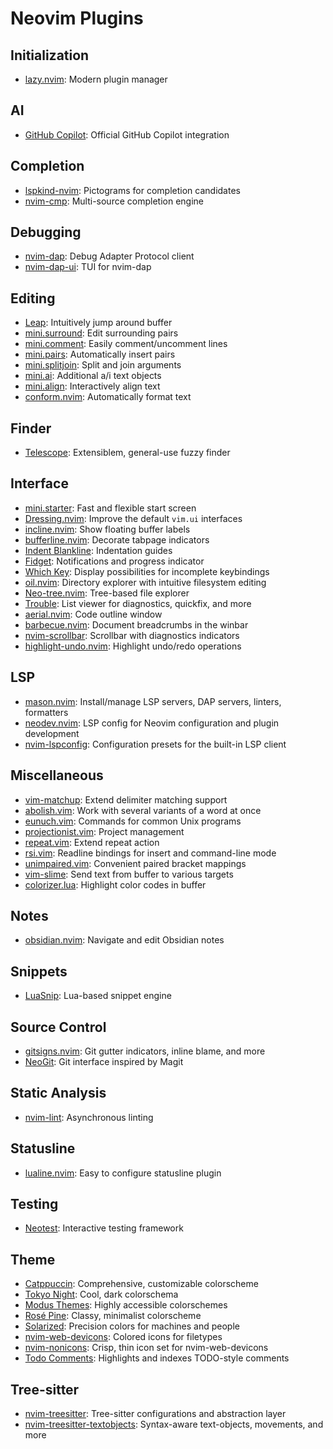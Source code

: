 <!-- Generated by nvim-plugins script -->
# Neovim Plugins
## Initialization
- [lazy.nvim](https://github.com/folke/lazy.nvim): Modern plugin manager
## AI
- [GitHub Copilot](https://github.com/github/copilot.vim): Official GitHub Copilot integration
## Completion
- [lspkind-nvim](https://github.com/onsails/lspkind.nvim): Pictograms for completion candidates
- [nvim-cmp](https://github.com/hrsh7th/nvim-cmp): Multi-source completion engine
## Debugging
- [nvim-dap](https://github.com/mfussenegger/nvim-dap): Debug Adapter Protocol client
- [nvim-dap-ui](https://github.com/rcarriga/nvim-dap-ui): TUI for nvim-dap
## Editing
- [Leap](https://github.com/ggandor/leap.nvim): Intuitively jump around buffer
- [mini.surround](https://github.com/echasnovski/mini.nvim/blob/main/readmes/mini-surround.md): Edit surrounding pairs
- [mini.comment](https://github.com/echasnovski/mini.nvim/blob/main/readmes/mini-comment.md): Easily comment/uncomment lines
- [mini.pairs](https://github.com/echasnovski/mini.nvim/blob/main/readmes/mini-pairs.md): Automatically insert pairs
- [mini.splitjoin](https://github.com/echasnovski/mini.nvim/blob/main/readmes/mini-splitjoin.md): Split and join arguments
- [mini.ai](https://github.com/echasnovski/mini.nvim/blob/main/readmes/mini-ai.md): Additional a/i text objects
- [mini.align](https://github.com/echasnovski/mini.nvim/blob/main/readmes/mini-align.md): Interactively align text
- [conform.nvim](https://github.com/stevearc/conform.nvim): Automatically format text
## Finder
- [Telescope](https://github.com/nvim-telescope/telescope.nvim): Extensiblem, general-use fuzzy finder
## Interface
- [mini.starter](https://github.com/echasnovski/mini.nvim/blob/main/readmes/mini-starter.md): Fast and flexible start screen
- [Dressing.nvim](https://github.com/stevearc/dressing.nvim): Improve the default `vim.ui` interfaces
- [incline.nvim](https://github.com/b0o/incline.nvim): Show floating buffer labels
- [bufferline.nvim](https://github.com/akinsho/bufferline.nvim): Decorate tabpage indicators
- [Indent Blankline](https://github.com/lukas-reineke/indent-blankline.nvim): Indentation guides
- [Fidget](https://github.com/j-hui/fidget.nvim): Notifications and progress indicator
- [Which Key](https://github.com/folke/which-key.nvim): Display possibilities for incomplete keybindings
- [oil.nvim](https://github.com/stevearc/oil.nvim): Directory explorer with intuitive filesystem editing
- [Neo-tree.nvim](https://github.com/nvim-neo-tree/neo-tree.nvim): Tree-based file explorer
- [Trouble](https://github.com/folke/trouble.nvim): List viewer for diagnostics, quickfix, and more
- [aerial.nvim](https://github.com/stevearc/aerial.nvim): Code outline window
- [barbecue.nvim](https://github.com/utilyre/barbecue.nvim): Document breadcrumbs in the winbar
- [nvim-scrollbar](https://github.com/petertriho/nvim-scrollbar): Scrollbar with diagnostics indicators
- [highlight-undo.nvim](https://github.com/tzachar/highlight-undo.nvim): Highlight undo/redo operations
## LSP
- [mason.nvim](https://github.com/williamboman/mason.nvim): Install/manage LSP servers, DAP servers, linters, formatters
- [neodev.nvim](https://github.com/folke/neodev.nvim): LSP config for Neovim configuration and plugin development
- [nvim-lspconfig](https://github.com/neovim/nvim-lspconfig): Configuration presets for the built-in LSP client
## Miscellaneous
- [vim-matchup](https://github.com/andymass/vim-matchup): Extend delimiter matching support
- [abolish.vim](https://github.com/tpope/vim-abolish): Work with several variants of a word at once
- [eunuch.vim](https://github.com/tpope/vim-eunuch): Commands for common Unix programs
- [projectionist.vim](https://github.com/tpope/vim-projectionist): Project management
- [repeat.vim](https://github.com/tpope/vim-repeat): Extend repeat action
- [rsi.vim](https://github.com/tpope/vim-rsi): Readline bindings for insert and command-line mode
- [unimpaired.vim](https://github.com/tpope/vim-unimpaired): Convenient paired bracket mappings
- [vim-slime](https://github.com/jpalardy/vim-slime): Send text from buffer to various targets
- [colorizer.lua](https://github.com/NvChad/nvim-colorizer.lua): Highlight color codes in buffer
## Notes
- [obsidian.nvim](https://github.com/epwalsh/obsidian.nvim): Navigate and edit Obsidian notes
## Snippets
- [LuaSnip](https://github.com/L3MON4D3/LuaSnip): Lua-based snippet engine
## Source Control
- [gitsigns.nvim](https://github.com/lewis6991/gitsigns.nvim): Git gutter indicators, inline blame, and more
- [NeoGit](https://github.com/NeogitOrg/neogit): Git interface inspired by Magit
## Static Analysis
- [nvim-lint](https://github.com/mfussenegger/nvim-lint): Asynchronous linting
## Statusline
- [lualine.nvim](https://github.com/github/copilot.vim): Easy to configure statusline plugin
## Testing
- [Neotest](https://github.com/nvim-neotest/neotest): Interactive testing framework
## Theme
- [Catppuccin](https://github.com/catppuccin/catppuccin): Comprehensive, customizable colorscheme
- [Tokyo Night](https://github.com/folke/tokyonight.nvim): Cool, dark colorschema
- [Modus Themes](https://github.com/miikanissi/modus-themes.nvim): Highly accessible colorschemes
- [Rosé Pine](https://github.com/rose-pine/neovim): Classy, minimalist colorscheme
- [Solarized](https://github.com/maxmx03/solarized.nvim): Precision colors for machines and people
- [nvim-web-devicons](https://github.com/nvim-tree/nvim-web-devicons): Colored icons for filetypes
- [nvim-nonicons](https://github.com/yamatsum/nvim-nonicons): Crisp, thin icon set for nvim-web-devicons
- [Todo Comments](https://github.com/folke/todo-comments.nvim): Highlights and indexes TODO-style comments
## Tree-sitter
- [nvim-treesitter](https://github.com/nvim-treesitter/nvim-treesitter): Tree-sitter configurations and abstraction layer
- [nvim-treesitter-textobjects](https://github.com/nvim-treesitter/nvim-treesitter-textobjects): Syntax-aware text-objects, movements, and more